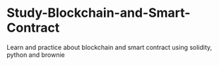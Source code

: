 # Study-Blockchain-and-Smart-Contract
Learn and practice about blockchain and smart contract using solidity, python and brownie
